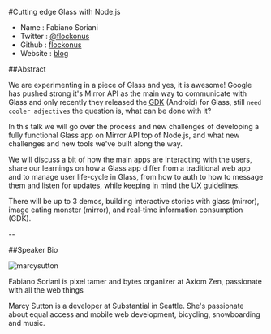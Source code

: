 #Cutting edge Glass with Node.js


* Name      : Fabiano Soriani
* Twitter   : [@flockonus]()
* Github    : [flockonus][]
* Website   : [blog][]

##Abstract

We are experimenting in a piece of Glass and yes, it is awesome! Google has pushed strong it's Mirror API as the main way to communicate with Glass and only recently they released the [GDK](https://developers.google.com/glass/gdk) (Android) for Glass, still `need cooler adjectives` the question is, what can be done with it?

In this talk we will go over the process and new challenges of developing a fully functional Glass app on Mirror API top of Node.js, and what new challenges and new tools we've built along the way.

We will discuss a bit of how the main apps are interacting with the users, share our learnings on how a Glass app differ from a traditional web app and to manage user life-cycle in Glass, from how to auth to how to message them and listen for updates, while keeping in mind the UX guidelines.

There will be up to 3 demos, building interactive stories with glass (mirror), image eating monster (mirror), and real-time information consumption (GDK).

--

##Speaker Bio

![marcysutton](https://raw.github.com/flockonus/2013.cascadiajs.com/master/images/flockonus.png)

Fabiano Soriani is pixel tamer and bytes organizer at Axiom Zen, passionate with all the web things

Marcy Sutton is a developer at Substantial in Seattle. She's passionate about equal access and mobile web development, bicycling, snowboarding and music.

[@flockonus]:http://twitter.com/flockonus
[flockonus]:http://github.com/marcysutton
[blog]:http://fabianosoriani.wordpress.com/


